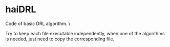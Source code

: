 # haiDRL
Code of basic DRL algorithm. \


Try to keep each file executable independently, when one of the algorithms is needed, just need to copy the corresponding file.
